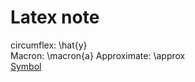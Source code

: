 # Latex note  
circumflex: \hat{y}  
Macron: \macron{a}
Approximate: \approx  
[Symbol](https://oeis.org/wiki/List_of_LaTeX_mathematical_symbols)  
